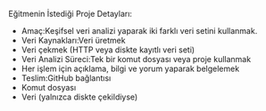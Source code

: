 ﻿Eğitmenin İstediği Proje Detayları:


* Amaç:Keşifsel veri analizi yaparak iki farklı veri setini kullanmak.
* Veri Kaynakları:Veri üretmek
* Veri çekmek (HTTP veya diskte kayıtlı veri seti)
* Veri Analizi Süreci:Tek bir komut dosyası veya proje kullanmak
* Her işlem için açıklama, bilgi ve yorum yaparak belgelemek
* Teslim:GitHub bağlantısı
* Komut dosyası
* Veri (yalnızca diskte çekildiyse)